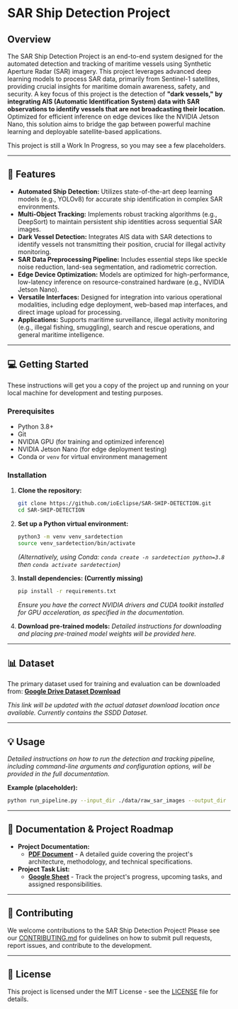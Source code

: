 # SAR Ship Detection Project

## Overview

The SAR Ship Detection Project is an end-to-end system designed for the automated detection and tracking of maritime vessels using Synthetic Aperture Radar (SAR) imagery. This project leverages advanced deep learning models to process SAR data, primarily from Sentinel-1 satellites, providing crucial insights for maritime domain awareness, safety, and security. A key focus of this project is the detection of **"dark vessels," by integrating AIS (Automatic Identification System) data with SAR observations to identify vessels that are not broadcasting their location.** Optimized for efficient inference on edge devices like the NVIDIA Jetson Nano, this solution aims to bridge the gap between powerful machine learning and deployable satellite-based applications.

This project is still a Work In Progress, so you may see a few placeholders.

-----

## 🚀 Features

  * **Automated Ship Detection:** Utilizes state-of-the-art deep learning models (e.g., YOLOv8) for accurate ship identification in complex SAR environments.
  * **Multi-Object Tracking:** Implements robust tracking algorithms (e.g., DeepSort) to maintain persistent ship identities across sequential SAR images.
  * **Dark Vessel Detection:** Integrates AIS data with SAR detections to identify vessels not transmitting their position, crucial for illegal activity monitoring.
  * **SAR Data Preprocessing Pipeline:** Includes essential steps like speckle noise reduction, land-sea segmentation, and radiometric correction.
  * **Edge Device Optimization:** Models are optimized for high-performance, low-latency inference on resource-constrained hardware (e.g., NVIDIA Jetson Nano).
  * **Versatile Interfaces:** Designed for integration into various operational modalities, including edge deployment, web-based map interfaces, and direct image upload for processing.
  * **Applications:** Supports maritime surveillance, illegal activity monitoring (e.g., illegal fishing, smuggling), search and rescue operations, and general maritime intelligence.

-----

## 💻 Getting Started

These instructions will get you a copy of the project up and running on your local machine for development and testing purposes.

### Prerequisites

  * Python 3.8+
  * Git
  * NVIDIA GPU (for training and optimized inference)
  * NVIDIA Jetson Nano (for edge deployment testing)
  * Conda or `venv` for virtual environment management

### Installation

1.  **Clone the repository:**

    ```bash
    git clone https://github.com/ioEclipse/SAR-SHIP-DETECTION.git
    cd SAR-SHIP-DETECTION
    ```

2.  **Set up a Python virtual environment:**

    ```bash
    python3 -m venv venv_sardetection
    source venv_sardetection/bin/activate
    ```

    *(Alternatively, using Conda: `conda create -n sardetection python=3.8` then `conda activate sardetection`)*

3.  **Install dependencies: (Currently missing)**

    ```bash
    pip install -r requirements.txt
    ```

    *Ensure you have the correct NVIDIA drivers and CUDA toolkit installed for GPU acceleration, as specified in the documentation.*

4.  **Download pre-trained models:**
    *Detailed instructions for downloading and placing pre-trained model weights will be provided here.*

-----

## 📊 Dataset

The primary dataset used for training and evaluation can be downloaded from:
[**Google Drive Dataset Download**](https://drive.google.com/file/d/1mJmn4Ad-oJ66HVHNrRK-BpDlxzXvF-0H/view?usp=sharing)

*This link will be updated with the actual dataset download location once available. Currently contains the SSDD Dataset.*

-----

## 💡 Usage

*Detailed instructions on how to run the detection and tracking pipeline, including command-line arguments and configuration options, will be provided in the full documentation.*

**Example (placeholder):**

```bash
python run_pipeline.py --input_dir ./data/raw_sar_images --output_dir ./results --model_path ./models/yolov8_sardetect.pt
```

-----

## 📖 Documentation & Project Roadmap

  * **Project Documentation:**
      * [**PDF Document**](https://drive.google.com/file/d/182cVIUZ71hkKXD2s3pYEsNLtcBHFN5_A/view?usp=sharing) - A detailed guide covering the project's architecture, methodology, and technical specifications.
  * **Project Task List:**
      * [**Google Sheet**](https://docs.google.com/spreadsheets/d/1uLw39G2AHuvqWG3Va8wvNI3f9989mslL4P4FfVq1el4/edit?usp=sharing) - Track the project's progress, upcoming tasks, and assigned responsibilities.

-----

## 🤝 Contributing

We welcome contributions to the SAR Ship Detection Project\! Please see our [CONTRIBUTING.md](https://www.google.com/search?q=CONTRIBUTING.md) for guidelines on how to submit pull requests, report issues, and contribute to the development.

-----

## 📄 License

This project is licensed under the MIT License - see the [LICENSE](https://www.google.com/search?q=LICENSE) file for details.
